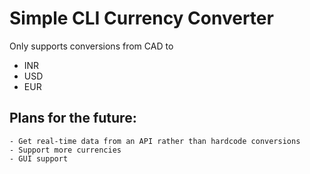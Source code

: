 # Simple CLI Currency Converter
Only supports conversions from CAD to
- INR
- USD
- EUR

## Plans for the future:
```
- Get real-time data from an API rather than hardcode conversions
- Support more currencies
- GUI support
```
